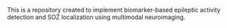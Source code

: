 This is a repository created to implement biomarker-based epileptic activity detection and SOZ localization using multimodal neuroimaging.
